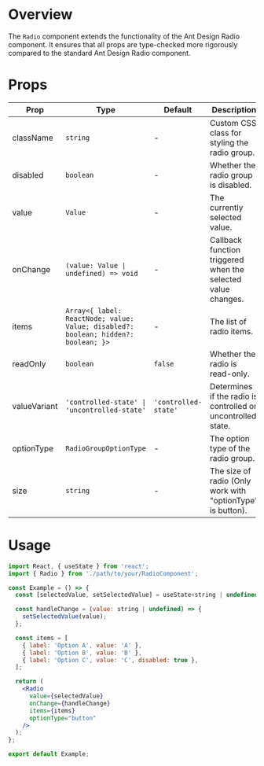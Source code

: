 # Overview

The `Radio` component extends the functionality of the Ant Design Radio component. It ensures that all props are type-checked more rigorously compared to the standard Ant Design Radio component.

# Props

| Prop         | Type                                                                               | Default              | Description                                                  |
| ------------ | ---------------------------------------------------------------------------------- | -------------------- | ------------------------------------------------------------ |
| className    | `string`                                                                           | -                    | Custom CSS class for styling the radio group.                |
| disabled     | `boolean`                                                                          | -                    | Whether the radio group is disabled.                         |
| value        | `Value`                                                                            | -                    | The currently selected value.                                |
| onChange     | `(value: Value \| undefined) => void`                                              | -                    | Callback function triggered when the selected value changes. |
| items        | `Array<{ label: ReactNode; value: Value; disabled?: boolean; hidden?: boolean; }>` | -                    | The list of radio items.                                     |
| readOnly     | `boolean`                                                                          | `false`              | Whether the radio is read-only.                              |
| valueVariant | `'controlled-state' \| 'uncontrolled-state'`                                       | `'controlled-state'` | Determines if the radio is controlled or uncontrolled state. |
| optionType   | `RadioGroupOptionType`                                                             | -                    | The option type of the radio group.                          |
| size         | `string`                                                                           | -                    | The size of radio (Only work with "optionType" is button).   |

# Usage

```jsx
import React, { useState } from 'react';
import { Radio } from './path/to/your/RadioComponent';

const Example = () => {
  const [selectedValue, setSelectedValue] = useState<string | undefined>(undefined);

  const handleChange = (value: string | undefined) => {
    setSelectedValue(value);
  };

  const items = [
    { label: 'Option A', value: 'A' },
    { label: 'Option B', value: 'B' },
    { label: 'Option C', value: 'C', disabled: true },
  ];

  return (
    <Radio
      value={selectedValue}
      onChange={handleChange}
      items={items}
      optionType="button"
    />
  );
};

export default Example;
```
